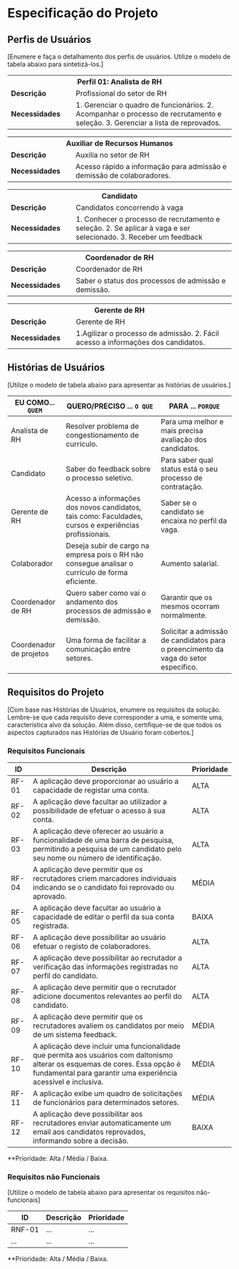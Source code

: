 # Especificação do Projeto

## Perfis de Usuários

[Enumere e faça o detalhamento dos perfis de usuários. Utilize o modelo de tabela abaixo para sintetizá-los.]

<table>
<tbody>
<tr align=center>
<th colspan="2">Perfil 01: Analista de RH</th>
</tr>
<tr>
<td width="150px"><b>Descrição</b></td>
<td width="600px">Profissional do setor de RH </td>
</tr>
<tr>
<td><b>Necessidades</b></td>
<td>
1. Gerenciar o quadro de funcionários. 
2. Acompanhar o processo de recrutamento e seleção. 
3. Gerenciar a lista de reprovados. </td>
</tr>
</tbody>
</table>



<table>
<tbody>
<tr align=center>
<th colspan="2">Auxiliar de Recursos Humanos</th>
</tr>
<tr>
<td width="150px"><b>Descrição</b></td>
<td width="600px"> Auxilia no setor de RH </td>
</tr>
<tr>
<td><b>Necessidades</b></td>
<td>
Acesso rápido a informação para admissão e demissão de colaboradores.  </td>
</tr>
</tbody>
</table>


<table>
<tbody>
<tr align=center>
<th colspan="2">Candidato</th>
</tr>
<tr>
<td width="150px"><b>Descrição</b></td>
<td width="600px"> Candidatos concorrendo à vaga </td>
</tr>
<tr>
<td><b>Necessidades</b></td>
<td>
1. Conhecer o processo de recrutamento e seleção. 
2. Se aplicar à vaga e ser selecionado.  
3. Receber um feedback </td>
</tr>
</tbody>
</table>

<table>
<tbody>
<tr align=center>
<th colspan="2">Coordenador de RH</th>
</tr>
<tr>
<td width="150px"><b>Descrição</b></td>
<td width="600px"> Coordenador de RH </td>
</tr>
<tr>
<td><b>Necessidades</b></td>
<td>
Saber o status dos processos de admissão e demissão.  </td>
</tr>
</tbody>
</table>


<table>
<tbody>
<tr align=center>
<th colspan="2">Gerente de RH</th>
</tr>
<tr>
<td width="150px"><b>Descrição</b></td>
<td width="600px">Gerente de RH  </td>
</tr>
<tr>
<td><b>Necessidades</b></td>
<td>
1.Agilizar o processo de admissão. 
2. Fácil acesso a informações dos candidatos.  </td>
</tr>
</tbody>
</table>

## Histórias de Usuários


[Utilize o modelo de tabela abaixo para apresentar as histórias de usuários.]

|EU COMO... `QUEM`   | QUERO/PRECISO ... `O QUE` |PARA ... `PORQUE`                 |
|--------------------|---------------------------|----------------------------------|
| Analista de RH     | Resolver problema de congestionamento de currículo.                       | Para uma melhor e mais precisa avaliação dos candidatos.                             |
| Candidato                 | Saber do feedback sobre o processo seletivo.                       | Para saber qual status está o seu processo de contratação.                               |
| Gerente de RH                 | Acesso a informações dos novos candidatos, tais como: Faculdades, cursos e experiências profissionais.                       | Saber se o candidato se encaixa no perfil da vaga.                               |
| Colaborador                | Deseja subir de cargo na empresa pois o RH não consegue analisar o currículo de forma eficiente.                       | Aumento salarial.                             |
| Coordenador de RH               | Quero saber como vai o andamento dos processos de admissão e demissão.                       | Garantir que os mesmos ocorram normalmente.                              |
| Coordenador de projetos                | Uma forma de facilitar a comunicação entre setores.                      | Solicitar a admissão de candidatos para o preencimento da vaga do setor específico.                              |

## Requisitos do Projeto

[Com base nas Histórias de Usuários, enumere os requisitos da solução. Lembre-se que cada requisito deve corresponder a uma, e somente uma, característica alvo da solução. Além disso, certifique-se de que todos os aspectos capturados nas Histórias de Usuário foram cobertos.]

### Requisitos Funcionais



|ID    | Descrição                | Prioridade |
|-------|---------------------------------|----|
| RF-01 |A aplicação deve proporcionar ao usuário a capacidade de registar uma conta. |ALTA| 
| RF-02 |A aplicação deve facultar ao utilizador a possibilidade de efetuar o acesso à sua conta. | ALTA|
| RF-03 |A aplicação deve oferecer ao usuário a funcionalidade de uma barra de pesquisa, permitindo a pesquisa de um candidato pelo seu nome ou número de identificação. |ALTA| 
| RF-04 |A aplicação deve permitir que os recrutadores criem marcadores individuais indicando se o candidato foi reprovado ou aprovado. |MÉDIA |
| RF-05 |A aplicação deve facultar ao usuário a capacidade de editar o perfil da sua conta registrada. |BAIXA | 
| RF-06 |A aplicação deve possibilitar ao usuário efetuar o registo de colaboradores. |ALTA  |
| RF-07 |A aplicação deve possibilitar ao recrutador a verificação das informações registradas no perfil do candidato. |ALTA | 
| RF-08 |A aplicação deve permitir que o recrutador adicione documentos relevantes ao perfil do candidato. |ALTA  |
| RF-09 |A aplicação deve permitir que os recrutadores avaliem os candidatos por meio de um sistema feedback. |MÉDIA | 
| RF-10 |A aplicação deve incluir uma funcionalidade que permita aos usuários com daltonismo alterar os esquemas de cores. Essa opção é fundamental para garantir uma experiência acessível e inclusiva. |MÉDIA |
| RF-11 |A aplicação exibe um quadro de solicitações de funcionários para determinados setores. |MÉDIA| 
| RF-12|A aplicação deve possibilitar aos recrutadores enviar automaticamente um email aos candidatos reprovados, informando sobre a decisão. |BAIXA |

**Prioridade: Alta / Média / Baixa. 

### Requisitos não Funcionais

[Utilize o modelo de tabela abaixo para apresentar os requisitos não-funcionais]

|ID      | Descrição               |Prioridade |
|--------|-------------------------|----|
| RNF-01 |  ...                    | ...   | 
| ...    |  ...                    | ...   | 

**Prioridade: Alta / Média / Baixa. 


